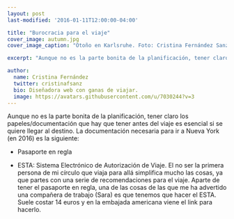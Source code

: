 ```yaml
---
layout: post
last-modified: '2016-01-11T12:00:00-04:00'

title: "Burocracia para el viaje"
cover_image: autumn.jpg
cover_image_caption: "Otoño en Karlsruhe. Foto: Cristina Fernández Sanz"

excerpt: "Aunque no es la parte bonita de la planificación, tener claro los papeles/documentación que hay que tener antes del viaje es esencial si se quiere llegar al destino. Aquí especificaré lo necesario para viajar a Nueva York (en 2016)"

author:
  name: Cristina Fernández
  twitter: cristinafsanz
  bio: Diseñadora web con ganas de viajar.
  image: https://avatars.githubusercontent.com/u/7030244?v=3
---
```


Aunque no es la parte bonita de la planificación, tener claro los papeles/documentación que hay que tener antes del viaje es esencial si se quiere llegar al destino. La documentación necesaria para ir a Nueva York (en 2016) es la siguiente:

- Pasaporte en regla

- ESTA: Sistema Electrónico de Autorización de Viaje.
El no ser la primera persona de mi círculo que viaja para allá simplifica mucho las cosas, ya que partes con una serie de recomendaciones para el viaje. Aparte de tener el pasaporte en regla, una de las cosas de las que me ha advertido una compañera de trabajo (Sara) es que tenemos que hacer el ESTA. Suele costar 14 euros y en la embajada americana viene el link para hacerlo.
